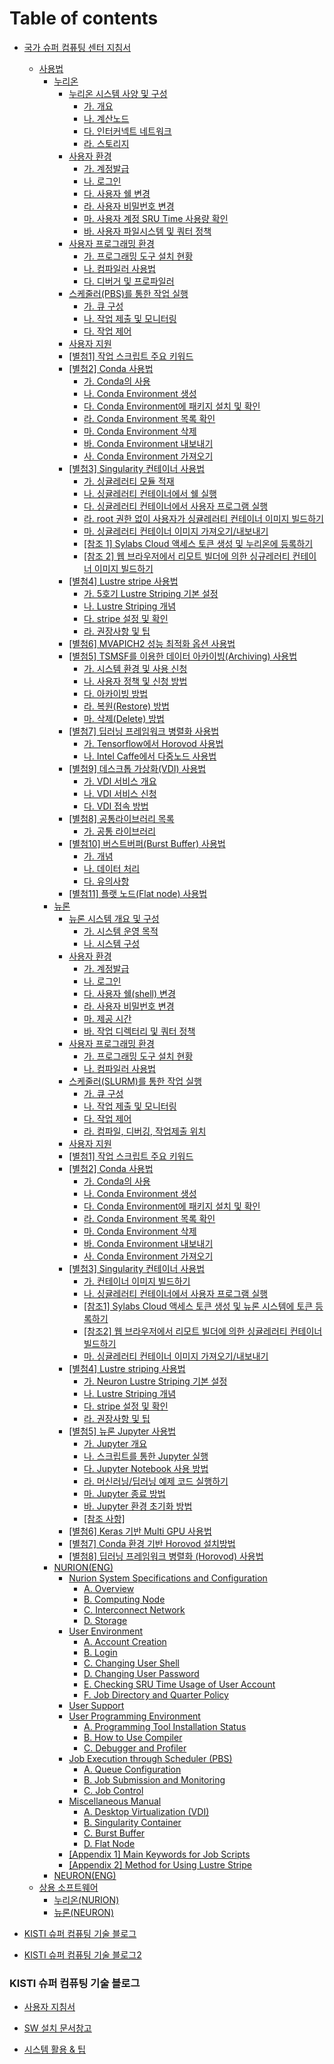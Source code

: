 # Table of contents

* [국가 슈퍼 컴퓨팅 센터 지침서](README.md)
  * [사용법](manual/README.md)
    * [누리온](manual/nurion/README.md)
      * [누리온 시스템 사양 및 구성](undefined/undefined/undefined/undefined/README.md)
        * [가. 개요](undefined/undefined/undefined/undefined/untitled.md)
        * [나. 계산노드](undefined/undefined/undefined/undefined/.-1.md)
        * [다. 인터커넥트 네트워크](undefined/undefined/undefined/undefined/.-2.md)
        * [라. 스토리지](undefined/undefined/undefined/undefined/.-3.md)
      * [사용자 환경](undefined/undefined/undefined/undefined-1/README.md)
        * [가. 계정발급](undefined/undefined/undefined/undefined-1/untitled.md)
        * [나. 로그인](undefined/undefined/undefined/undefined-1/.-1.md)
        * [다. 사용자 쉘 변경](undefined/undefined/undefined/undefined-1/.-2.md)
        * [라. 사용자 비밀번호 변경](undefined/undefined/undefined/undefined-1/.-3.md)
        * [마. 사용자 계정 SRU Time 사용량 확인](undefined/undefined/undefined/undefined-1/.-sru-time.md)
        * [바. 사용자 파일시스템 및 쿼터 정책](undefined/undefined/undefined/undefined-1/.-4.md)
      * [사용자 프로그래밍 환경](undefined/undefined/undefined/undefined-2/README.md)
        * [가. 프로그래밍 도구 설치 현황](undefined/undefined/undefined/undefined-2/untitled.md)
        * [나. 컴파일러 사용법](undefined/undefined/undefined/undefined-2/.-1.md)
        * [다. 디버거 및 프로파일러](undefined/undefined/undefined/undefined-2/.-2.md)
      * [스케줄러(PBS)를 통한 작업 실행](undefined/undefined/undefined/pbs/README.md)
        * [가. 큐 구성](undefined/undefined/undefined/pbs/untitled.md)
        * [나. 작업 제출 및 모니터링](undefined/undefined/undefined/pbs/.-1.md)
        * [다. 작업 제어](undefined/undefined/undefined/pbs/.-2.md)
      * [사용자 지원](undefined/undefined/undefined/undefined-3.md)
      * [\[별첨1\] 작업 스크립트 주요 키워드](undefined/undefined/undefined/1.md)
      * [\[별첨2\] Conda 사용법](undefined/undefined/undefined/2-conda/README.md)
        * [가. Conda의 사용](undefined/undefined/undefined/2-conda/.-conda.md)
        * [나. Conda Environment 생성](undefined/undefined/undefined/2-conda/.-conda-environment.md)
        * [다. Conda Environment에 패키지 설치 및 확인](undefined/undefined/undefined/2-conda/.-conda-environment-1.md)
        * [라. Conda Environment 목록 확인](undefined/undefined/undefined/2-conda/.-conda-environment-2.md)
        * [마. Conda Environment 삭제](undefined/undefined/undefined/2-conda/.-conda-environment-3.md)
        * [바. Conda Environment 내보내기](undefined/undefined/undefined/2-conda/.-conda-environment-4.md)
        * [사. Conda Environment 가져오기](undefined/undefined/undefined/2-conda/.-conda-environment-5.md)
      * [\[별첨3\] Singularity 컨테이너 사용법](undefined/undefined/undefined/3-singularity/README.md)
        * [가. 싱귤레러티 모듈 적재](undefined/undefined/undefined/3-singularity/untitled.md)
        * [나. 싱귤레러티 컨테이너에서 쉘 실행](undefined/undefined/undefined/3-singularity/.-1.md)
        * [다. 싱귤레러티 컨테이너에서 사용자 프로그램 실행](undefined/undefined/undefined/3-singularity/.-2.md)
        * [라. root 권한 없이 사용자가 싱귤레러티 컨테이너 이미지 빌드하기](undefined/undefined/undefined/3-singularity/.-root.md)
        * [마. 싱귤레러티 컨테이너 이미지 가져오기/내보내기](undefined/undefined/undefined/3-singularity/.-3.md)
        * [\[참조 1\] Sylabs Cloud 액세스 토큰 생성 및 누리온에 등록하기](undefined/undefined/undefined/3-singularity/1-sylabs-cloud.md)
        * [\[참조 2\] 웹 브라우저에서 리모트 빌더에 의한 싱규레러티 컨테이너 이미지 빌드하기](undefined/undefined/undefined/3-singularity/2.md)
      * [\[별첨4\] Lustre stripe 사용법](undefined/undefined/undefined/4-lustre-stripe/README.md)
        * [가. 5호기 Lustre Striping 기본 설정](undefined/undefined/undefined/4-lustre-stripe/.-5-lustre-striping.md)
        * [나. Lustre Striping 개념](undefined/undefined/undefined/4-lustre-stripe/.-lustre-striping.md)
        * [다. stripe 설정 및 확인](undefined/undefined/undefined/4-lustre-stripe/.-stripe.md)
        * [라. 권장사항 및 팁](undefined/undefined/undefined/4-lustre-stripe/untitled.md)
      * [\[별첨6\] MVAPICH2 성능 최적화 옵션 사용법](readme/undefined/undefined/6-mvapich2.md)
      * [\[별첨5\] TSMSF를 이용한 데이터 아카이빙(Archiving) 사용법](readme/undefined/undefined/5-tsmsf-archiving/README.md)
        * [가. 시스템 환경 및 사용 신청](readme/undefined/undefined/5-tsmsf-archiving/untitled.md)
        * [나. 사용자 정책 및 신청 방법](readme/undefined/undefined/5-tsmsf-archiving/.-1.md)
        * [다. 아카이빙 방법](readme/undefined/undefined/5-tsmsf-archiving/.-2.md)
        * [라. 복원(Restore) 방법](readme/undefined/undefined/5-tsmsf-archiving/.-restore.md)
        * [마. 삭제(Delete) 방법](readme/undefined/undefined/5-tsmsf-archiving/.-delete.md)
      * [\[별첨7\] 딥러닝 프레임워크 병렬화 사용법](readme/undefined/undefined/7.md)
        * [가. Tensorflow에서 Horovod 사용법](readme/undefined/undefined/7/.-tensorflow-horovod.md)
        * [나. Intel Caffe에서 다중노드 사용법](readme/undefined/undefined/7/.-intel-caffe.md)
      * [\[별첨9\] 데스크톱 가상화(VDI) 사용법](readme/undefined/undefined/9-vdi.md)
        * [가. VDI 서비스 개요](readme/undefined/undefined/9-vdi/.-vdi.md)
        * [나. VDI 서비스 신청](readme/undefined/undefined/9-vdi/.-vdi-1.md)
        * [다. VDI 접속 방법](readme/undefined/undefined/9-vdi/.-vdi-2.md)
      * [\[별첨8\] 공통라이브러리 목록](readme/undefined/undefined/8.md)
        * [가. 공통 라이브러리](readme/undefined/undefined/8/untitled.md)
      * [\[별첨10\] 버스트버퍼(Burst Buffer) 사용법](readme/undefined/undefined/10-burst-buffer/README.md)
        * [가. 개념](readme/undefined/undefined/10-burst-buffer/untitled.md)
        * [나. 데이터 처리](readme/undefined/undefined/10-burst-buffer/.-1.md)
        * [다. 유의사항](readme/undefined/undefined/10-burst-buffer/.-2.md)
      * [\[별첨11\] 플랫 노드(Flat node) 사용법](readme/undefined/undefined/11-flat-node.md)
    * [뉴론](manual/neuron/README.md)
      * [뉴론 시스템 개요 및 구성](undefined/undefined/undefined-1/undefined/README.md)
        * [가. 시스템 운영 목적](undefined/undefined/undefined-1/undefined/untitled.md)
        * [나. 시스템 구성](undefined/undefined/undefined-1/undefined/.-1.md)
      * [사용자 환경](undefined/undefined/undefined-1/undefined-1/README.md)
        * [가. 계정발급](undefined/undefined/undefined-1/undefined-1/untitled.md)
        * [나. 로그인](undefined/undefined/undefined-1/undefined-1/.-1.md)
        * [다. 사용자 쉘(shell) 변경](undefined/undefined/undefined-1/undefined-1/.-shell.md)
        * [라. 사용자 비밀번호 변경](undefined/undefined/undefined-1/undefined-1/.-2.md)
        * [마. 제공 시간](undefined/undefined/undefined-1/undefined-1/.-3.md)
        * [바. 작업 디렉터리 및 쿼터 정책](undefined/undefined/undefined-1/undefined-1/.-4.md)
      * [사용자 프로그래밍 환경](undefined/undefined/undefined-1/undefined-2/README.md)
        * [가. 프로그래밍 도구 설치 현황](undefined/undefined/undefined-1/undefined-2/untitled.md)
        * [나. 컴파일러 사용법](undefined/undefined/undefined-1/undefined-2/.-1.md)
      * [스케줄러(SLURM)를 통한 작업 실행](undefined/undefined/undefined-1/slurm/README.md)
        * [가. 큐 구성](undefined/undefined/undefined-1/slurm/untitled.md)
        * [나. 작업 제출 및 모니터링](undefined/undefined/undefined-1/slurm/.-1.md)
        * [다. 작업 제어](undefined/undefined/undefined-1/slurm/.-2.md)
        * [라. 컴파일, 디버깅, 작업제출 위치](undefined/undefined/undefined-1/slurm/.-3.md)
      * [사용자 지원](undefined/undefined/undefined-1/undefined-3.md)
      * [\[별첨1\] 작업 스크립트 주요 키워드](undefined/undefined/undefined-1/1.md)
      * [\[별첨2\] Conda 사용법](undefined/undefined/undefined-1/2-conda/README.md)
        * [가. Conda의 사용](undefined/undefined/undefined-1/2-conda/.-conda.md)
        * [나. Conda Environment 생성](readme/undefined/undefined-1/2-conda/.-conda-environment.md)
        * [다. Conda Environment에 패키지 설치 및 확인](readme/undefined/undefined-1/2-conda/.-conda-environment-1.md)
        * [라. Conda Environment 목록 확인](readme/undefined/undefined-1/2-conda/.-conda-environment-2.md)
        * [마. Conda Environment 삭제](readme/undefined/undefined-1/2-conda/.-conda-environment-3.md)
        * [바. Conda Environment 내보내기](readme/undefined/undefined-1/2-conda/.-conda-environment-4.md)
        * [사. Conda Environment 가져오기](readme/undefined/undefined-1/2-conda/.-conda-environment-5.md)
      * [\[별첨3\] Singularity 컨테이너 사용법](readme/undefined/undefined-1/page-2.md)
        * [가. 컨테이너 이미지 빌드하기](readme/undefined/undefined-1/page-2/untitled.md)
        * [나. 싱귤레러티 컨테이너에서 사용자 프로그램 실행](readme/undefined/undefined-1/page-2/.-1.md)
        * [\[참조1\] Sylabs Cloud 액세스 토큰 생성 및 뉴론 시스템에 토큰 등록하기](readme/undefined/undefined-1/page-2/1-sylabs-cloud.md)
        * [\[참조2\] 웹 브라우저에서 리모트 빌더에 의한 싱귤레러티 컨테이너 빌드하기](readme/undefined/undefined-1/page-2/2.md)
        * [마. 싱귤레러티 컨테이너 이미지 가져오기/내보내기](readme/undefined/undefined-1/page-2/.-2.md)
      * [\[별첨4\] Lustre striping 사용법](readme/undefined/undefined-1/4-lustre-striping.md)
        * [가. Neuron Lustre Striping 기본 설정](readme/undefined/undefined-1/4-lustre-striping/.-neuron-lustre-striping.md)
        * [나. Lustre Striping 개념](readme/undefined/undefined-1/4-lustre-striping/.-lustre-striping.md)
        * [다. stripe 설정 및 확인](readme/undefined/undefined-1/4-lustre-striping/.-stripe.md)
        * [라. 권장사항 및 팁](readme/undefined/undefined-1/4-lustre-striping/untitled.md)
      * [\[별첨5\] 뉴론 Jupyter 사용법](readme/undefined/undefined-1/5-jupyter.md)
        * [가. Jupyter 개요](readme/undefined/undefined-1/5-jupyter/.-jupyter.md)
        * [나. 스크립트를 통한 Jupyter 실행](readme/undefined/undefined-1/5-jupyter/.-jupyter-1.md)
        * [다. Jupyter Notebook 사용 방법](readme/undefined/undefined-1/5-jupyter/.-jupyter-notebook.md)
        * [라. 머신러닝/딥러닝 예제 코드 실행하기](readme/undefined/undefined-1/5-jupyter/untitled.md)
        * [마. Jupyter 종료 방법](readme/undefined/undefined-1/5-jupyter/.-jupyter-2.md)
        * [바. Jupyter 환경 초기화 방법](readme/undefined/undefined-1/5-jupyter/.-jupyter-3.md)
        * [\[참조 사항\]](readme/undefined/undefined-1/5-jupyter/undefined.md)
      * [\[별첨6\] Keras 기반 Multi GPU 사용법](readme/undefined/undefined-1/6-keras-multi-gpu.md)
      * [\[별첨7\] Conda 환경 기반 Horovod 설치방법](readme/undefined/undefined-1/7-conda-horovod.md)
      * [\[별첨8\] 딥러닝 프레임워크 병렬화 (Horovod) 사용법](readme/undefined/undefined-1/8-horovod.md)
    * [NURION(ENG)](undefined/undefined/nurion-eng/README.md)
      * [Nurion System Specifications and Configuration](readme/undefined/nurion-eng/page-1/README.md)
        * [A. Overview](readme/undefined/nurion-eng/page-1/a.-overview.md)
        * [B. Computing Node](readme/undefined/nurion-eng/page-1/b.-computing-node.md)
        * [C. Interconnect Network](readme/undefined/nurion-eng/page-1/c.-interconnect-network.md)
        * [D. Storage](readme/undefined/nurion-eng/page-1/d.-storage.md)
      * [User Environment](readme/undefined/nurion-eng/user-environment/README.md)
        * [A. Account Creation](readme/undefined/nurion-eng/user-environment/a.-account-creation.md)
        * [B. Login](readme/undefined/nurion-eng/user-environment/b.-login.md)
        * [C. Changing User Shell](readme/undefined/nurion-eng/user-environment/c.-changing-user-shell.md)
        * [D. Changing User Password](readme/undefined/nurion-eng/user-environment/d.-changing-user-password.md)
        * [E. Checking SRU Time Usage of User Account](readme/undefined/nurion-eng/user-environment/e.-checking-sru-time-usage-of-user-account.md)
        * [F. Job Directory and Quarter Policy](readme/undefined/nurion-eng/user-environment/f.-job-directory-and-quarter-policy.md)
      * [User Support](readme/undefined/nurion-eng/user-support.md)
      * [User Programming Environment](readme/undefined/nurion-eng/user-programming-environment/README.md)
        * [A. Programming Tool Installation Status](readme/undefined/nurion-eng/user-programming-environment/a.-programming-tool-installation-status.md)
        * [B. How to Use Compiler](readme/undefined/nurion-eng/user-programming-environment/b.-how-to-use-compiler.md)
        * [C. Debugger and Profiler](readme/undefined/nurion-eng/user-programming-environment/c.-debugger-and-profiler.md)
      * [Job Execution through Scheduler (PBS)](readme/undefined/nurion-eng/job-execution-through-scheduler-pbs/README.md)
        * [A. Queue Configuration](readme/undefined/nurion-eng/job-execution-through-scheduler-pbs/a.-queue-configuration.md)
        * [B. Job Submission and Monitoring](readme/undefined/nurion-eng/job-execution-through-scheduler-pbs/b.-job-submission-and-monitoring.md)
        * [C. Job Control](readme/undefined/nurion-eng/job-execution-through-scheduler-pbs/c.-job-control.md)
      * [Miscellaneous Manual](readme/undefined/nurion-eng/miscellaneous-manual/README.md)
        * [A. Desktop Virtualization (VDI)](readme/undefined/nurion-eng/miscellaneous-manual/a.-desktop-virtualization-vdi.md)
        * [B. Singularity Container](readme/undefined/nurion-eng/miscellaneous-manual/b.-singularity-container.md)
        * [C. Burst Buffer](readme/undefined/nurion-eng/miscellaneous-manual/c.-burst-buffer.md)
        * [D. Flat Node](readme/undefined/nurion-eng/miscellaneous-manual/d.-flat-node.md)
      * [\[Appendix 1\] Main Keywords for Job Scripts](readme/undefined/nurion-eng/appendix-1-main-keywords-for-job-scripts.md)
      * [\[Appendix 2\] Method for Using Lustre Stripe](readme/undefined/nurion-eng/appendix-2-method-for-using-lustre-stripe.md)
    * [NEURON(ENG)](undefined/undefined/neuron-eng.md)
  * [상용 소프트웨어](undefined/undefined-1/README.md)
    * [누리온(NURION)](undefined/undefined-1/nurion.md)
    * [뉴론(NEURON)](undefined/undefined-1/neuron.md)
* [KISTI 슈퍼 컴퓨팅 기술 블로그](kisti.md)

* [KISTI 슈퍼 컴퓨팅 기술 블로그2](blog/README.md)

### KISTI 슈퍼 컴퓨팅 기술 블로그

* [사용자 지침서](blog/a)

* [SW 설치 문서창고](blog/b)

* [시스템 활용 & 팁](blog/usageTips.md)